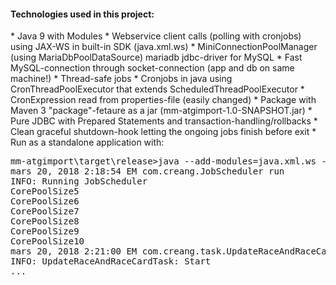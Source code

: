<h4>Technologies used in this project:</h4>
* Java 9 with Modules
* Webservice client calls (polling with cronjobs) using JAX-WS in built-in SDK (java.xml.ws)
* MiniConnectionPoolManager (using MariaDbPoolDataSource) mariadb jdbc-driver for MySQL
* Fast MySQL-connection through socket-connection (app and db on same machine!)
* Thread-safe jobs
* Cronjobs in java using CronThreadPoolExecutor that extends ScheduledThreadPoolExecutor
* CronExpression read from properties-file (easily changed)
* Package with Maven 3 "package"-fetaure as a jar (mm-atgimport-1.0-SNAPSHOT.jar)
* Pure JDBC with Prepared Statements and transaction-handling/rollbacks
* Clean graceful shutdown-hook letting the ongoing jobs finish before exit
* Run as a standalone application with:
<pre>
mm-atgimport\target\release>java --add-modules=java.xml.ws -jar mm-atgimport-1.0-SNAPSHOT.jar
mars 20, 2018 2:18:54 EM com.creang.JobScheduler run
INFO: Running JobScheduler
CorePoolSize5
CorePoolSize6
CorePoolSize7
CorePoolSize8
CorePoolSize9
CorePoolSize10
mars 20, 2018 2:21:00 EM com.creang.task.UpdateRaceAndRaceCardTask run
INFO: UpdateRaceAndRaceCardTask: Start
...
</pre>
